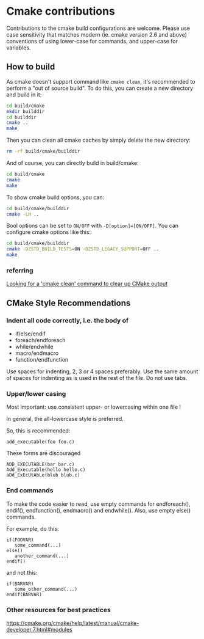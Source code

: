 # Cmake contributions

Contributions to the cmake build configurations are welcome. Please
use case sensitivity that matches modern (ie. cmake version 2.6 and above)
conventions of using lower-case for commands, and upper-case for
variables.

## How to build

As cmake doesn't support command like `cmake clean`, it's recommended to perform a "out of source build".
To do this, you can create a new directory and build in it:
```sh
cd build/cmake
mkdir builddir
cd builddir
cmake ..
make
```
Then you can clean all cmake caches by simply delete the new directory:
```sh
rm -rf build/cmake/builddir
```

And of course, you can directly build in build/cmake:
```sh
cd build/cmake
cmake
make
```

To show cmake build options, you can:
```sh
cd build/cmake/builddir
cmake -LH ..
```

Bool options can be set to `ON/OFF` with `-D[option]=[ON/OFF]`. You can configure cmake options like this:
```sh
cd build/cmake/builddir
cmake -DZSTD_BUILD_TESTS=ON -DZSTD_LEGACY_SUPPORT=OFF ..
make
```

### referring
[Looking for a 'cmake clean' command to clear up CMake output](https://stackoverflow.com/questions/9680420/looking-for-a-cmake-clean-command-to-clear-up-cmake-output)

## CMake Style Recommendations

### Indent all code correctly, i.e. the body of

 * if/else/endif
 * foreach/endforeach
 * while/endwhile
 * macro/endmacro
 * function/endfunction

Use spaces for indenting, 2, 3 or 4 spaces preferably. Use the same amount of
spaces for indenting as is used in the rest of the file. Do not use tabs.

### Upper/lower casing

Most important: use consistent upper- or lowercasing within one file !

In general, the all-lowercase style is preferred.

So, this is recommended:

```
add_executable(foo foo.c)
```

These forms are discouraged

```
ADD_EXECUTABLE(bar bar.c)
Add_Executable(hello hello.c)
aDd_ExEcUtAbLe(blub blub.c)
```

### End commands
To make the code easier to read, use empty commands for endforeach(), endif(),
endfunction(), endmacro() and endwhile(). Also, use empty else() commands.

For example, do this:

```
if(FOOVAR)
   some_command(...)
else()
   another_command(...)
endif()
```

and not this:

```
if(BARVAR)
   some_other_command(...)
endif(BARVAR)
```

### Other resources for best practices

https://cmake.org/cmake/help/latest/manual/cmake-developer.7.html#modules
